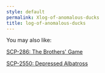 ```yaml
---
style: default
permalink: Xlog-of-anomalous-ducks
title: log-of-anomalous-ducks
---
```

You may also like:

[SCP-286: The Brothers' Game](http://scp-wiki.net/scp-286)

[SCP-2550: Depressed Albatross](http://scp-wiki.net/scp-2550)

